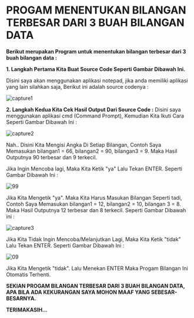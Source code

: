 # PROGAM MENENTUKAN BILANGAN TERBESAR DARI 3 BUAH BILANGAN DATA

**Berikut merupakan Program untuk menentukan  bilangan terbesar dari 3 buah bilangan data :**

**1. Langkah Pertama Kita Buat Source Code Seperti Gambar Dibawah Ini.**
   
   Disini saya akan menggunakan aplikasi notepad, jika anda memiliki aplikasi yang lain silahkan saja, Berikut ini adalah source codenya  :
   
![capture1](https://user-images.githubusercontent.com/46512870/52615100-887ff400-2ec6-11e9-8744-e24fd6e6b63b.PNG)

**2. Langkah Kedua Kita Cek Hasil Output Dari Source Code :**
  Disini saya menggunakan aplikasi cmd (Command Prompt), Kemudian Kita Ikuti  Cara Seperti Gambar Dibawah Ini :
  
![capture2](https://user-images.githubusercontent.com/46512870/52616862-8d47a680-2ecc-11e9-86fe-11baaac8b6b5.PNG)

Nah.. Disini Kita Mengisi Angka Di Setiap Bilangan, Contoh Saya Memasukan bilangan1 = 66, bilangan2 = 90, bilangan3 = 9.
Maka Hasil Outputnya 90 terbesar dan 9 terkecil.

Jika Ingin Mencoba lagi, Maka Kita Ketik "ya" Lalu Tekan ENTER. Seperti Gambar Dibawah Ini :

![99](https://user-images.githubusercontent.com/46512870/52616464-368d9d00-2ecb-11e9-8a53-736cdeb5d190.PNG)

Jika Kita Mengetik "ya". Maka Kita Harus Masukan Bilangan Seperti tadi, Contoh Saya Memasukan bilangan1 = 12, bilangan2 = 10, bilangan 3 = 8. Maka Hasil Outputnya 12 terbesar dan 8 terkecil. Seperti Gambar Dibawah ini :

![capture3](https://user-images.githubusercontent.com/46512870/52616764-2c1fd300-2ecc-11e9-8003-10c9dec2a754.PNG)

Jika Kita Tidak Ingin Mencoba/Melanjutkan Lagi, Maka Kita Ketik "tidak" Lalu Tekan ENTER. Seperti Gambar Dibawah Ini :

![09](https://user-images.githubusercontent.com/46512870/52617141-6b9aef00-2ecd-11e9-8adc-d07d9fb4810e.png)

Jika Kita Mengetik "tidak". Lalu Menekan ENTER Maka Progam Bilangan Ini Otomatis Terhenti.

**SEKIAN PROGAM BILANGAN TERBESAR DARI 3 BUAH BILANGAN DATA, APA BILA ADA KEKURANGAN SAYA MOHON MAAF YANG SEBESAR-BESARNYA.**

**TERIMAKASIH...**
